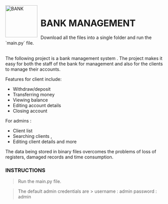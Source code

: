 <img width="100" height="100" align="left" style="float: left; margin: 0 10px 0 0;" alt="BANK" src="https://media.discordapp.net/attachments/899195708626849805/946661932948148234/bank.png?width=490&height=490">
<h1>BANK MANAGEMENT</h1>
Download all the files into a single folder and run the `main.py` file.
 <br><br>
 
The following project is a bank management system . The project makes it easy for both the staff of 
the bank for management and also for the clients to manage their accounts.

Features for client include:
- Withdraw/deposit 
- Transferring money 
- Viewing balance 
- Editing account details
- Closing account

For admins : 
- Client list
- Searching clients ,
- Editing client details and more

The data being stored in binary files overcomes the problems of loss of registers, damaged records and time
consumption.


<h3>INSTRUCTIONS</h3>
	
>Run the main.py file.

>The default admin credentials are > username : admin
				       password : admin
